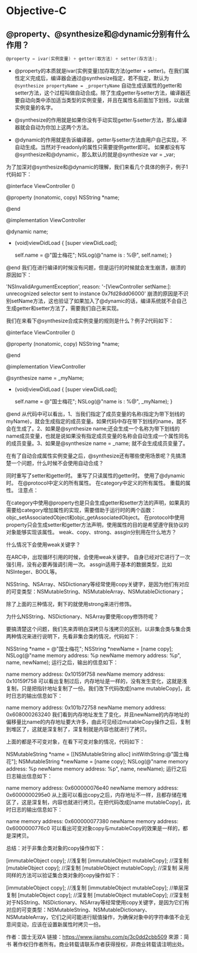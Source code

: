 # Objective-C



## @property、@synthesize和@dynamic分别有什么作用？
```objectivec
@property = ivar(实例变量) + getter(取方法) + setter(存方法);
```
- @property的本质就是ivar(实例变量)加存取方法(getter + setter)。在我们属性定义完成后，编译器会通过@synthesize指定，若不指定，默认为 `@synthesize propertyName = _propertyName`
自动生成该属性的getter和setter方法，这个过程叫做自动合成。除了生成getter与setter方法，编译器还要自动向类中添加适当类型的实例变量，并且在属性名前面加下划线，以此做实例变量的名字。

- @synthesize的作用就是如果你没有手动实现getter与setter方法，那么编译器就会自动为你加上这两个方法。

- @dynamic的作用就是告诉编译器，getter与setter方法由用户自己实现，不自动生成。当然对于readonly的属性只需要提供getter即可。
如果都没有写@synthesize和@dynamic，那么默认的就是@synthesize var = _var;

为了加深对@synthesize和@dynamic的理解，我们来看几个具体的例子，例子1代码如下：

@interface ViewController ()

@property (nonatomic, copy) NSString *name;

@end

@implementation ViewController

@dynamic name;

- (void)viewDidLoad {
    [super viewDidLoad];

    self.name = @"国士梅花";
    NSLog(@"name is : %@", self.name);
}

@end
我们在进行编译的时候没有问题，但是运行的时候就会发生崩溃，崩溃的原因如下：

'NSInvalidArgumentException', reason: '-[ViewController setName:]: unrecognized selector sent to instance 0x7fd28dd06000'
崩溃的原因是不识别setName方法，这也验证了如果加入了@dynamic的话，编译系统就不会自己生成getter和setter方法了，需要我们自己来实现。

我们在来看下@synthesize合成实例变量的规则是什么？例子2代码如下：

@interface ViewController ()

@property (nonatomic, copy) NSString *name;

@end

@implementation ViewController

@synthesize name = _myName;

- (void)viewDidLoad {
    [super viewDidLoad];

    self.name = @"国士梅花";
    NSLog(@"name is : %@", _myName);
}

@end
从代码中可以看出，1、当我们指定了成员变量的名称(指定为带下划线的myName)，就会生成指定的成员变量。如果代码中存在带下划线的name，就不会在生成了。2、如果是@synthesize name;还会生成一个名称为带下划线的name成员变量，也就是说如果没有指定成员变量的名称会自动生成一个属性同名的成员变量。3、如果是@synthesize name = _name; 就不会生成成员变量了。

在有了自动合成属性实例变量之后，@synthesize还有哪些使用场景呢？先搞清楚一个问题，什么时候不会使用自动合成？

同时重写了setter和getter时。
重写了只读属性的getter时。
使用了@dynamic时。
在@protocol中定义的所有属性。
在category中定义的所有属性。
重载的属性。
注意点：

在category中使用@property也是只会生成getter和setter方法的声明，如果真的需要给category增加属性的实现，需要借助于运行时的两个函数：objc_setAssociatedObject和objc_getAssociatedObject。
在protocol中使用property只会生成setter和getter方法声明，使用属性的目的是希望遵守我协议的对象能够实现该属性。
weak、copy、strong、assgin分别用在什么地方？

什么情况下会使用weak关键字？

在ARC中，出现循环引用的时候，会使用weak关键字。
自身已经对它进行了一次强引用，没有必要再强调引用一次。
assgin适用于基本的数据类型，比如NSInteger、BOOL等。

NSString、NSArray、NSDictionary等经常使用copy关键字，是因为他们有对应的可变类型：NSMutableString、NSMutableArray、NSMutableDictionary；

除了上面的三种情况，剩下的就使用strong来进行修饰。

为什么NSString、NSDictionary、NSArray要使用copy修饰符呢？

要搞清楚这个问题，我们先来弄明白深拷贝与浅拷贝的区别，以非集合类与集合类两种情况来进行说明下，先看非集合类的情况，代码如下：

NSString *name = @"国士梅花";
NSString *newName = [name copy];
NSLog(@"name memory address: %p newName memory address: %p", name, newName);
运行之后，输出的信息如下：

name memory address: 0x10159f758 newName memory address: 0x10159f758
可以看出复制过后，内存地址是一样的，没有发生变化，这就是浅复制，只是把指针地址复制了一份。我们改下代码改成[name mutableCopy]，此时日志的输出信息如下：

name memory address: 0x101b72758 newName memory address: 0x608000263240
我们看到内存地址发生了变化，并且newName的内存地址的偏移量比name的内存地址要大许多，由此可见经过mutableCopy操作之后，复制到堆区了，这就是深复制了，深复制就是内容也就进行了拷贝。

上面的都是不可变对象，在看下可变对象的情况，代码如下：

NSMutableString *name = [[NSMutableString alloc] initWithString:@"国士梅花"];
NSMutableString *newName = [name copy];
NSLog(@"name memory address: %p newName memory address: %p", name, newName);
运行之后日志输出信息如下：

name memory address: 0x600000076e40 newName memory address: 0x6000000295e0
从上面可以看出copy之后，内存地址不一样，且都存储在堆区了，这是深复制，内容也就进行拷贝。在把代码改成[name mutableCopy]，此时日志的输出信息如下：

name memory address: 0x600000077380 newName memory address: 0x6000000776c0
可以看出可变对象copy与mutableCopy的效果是一样的，都是深拷贝。

总结：对于非集合类对象的copy操作如下：

[immutableObject copy]; //浅复制
[immutableObject mutableCopy]; //深复制
[mutableObject copy]; //深复制
[mutableObject mutableCopy]; //深复制
采用同样的方法可以验证集合类对象的copy操作如下：

[immutableObject copy]; //浅复制
[immutableObject mutableCopy]; //单层深复制
[mutableObject copy]; //深复制
[mutableObject mutableCopy]; //深复制
对于NSString、NSDictionary、NSArray等经常使用copy关键字，是因为它们有对应的可变类型：NSMutableString、NSMutableDictionary、NSMutableArray，它们之间可能进行赋值操作，为确保对象中的字符串值不会无意间变动，应该在设置新属性时拷贝一份。

作者：国士无双A
链接：https://www.jianshu.com/p/3c0dd2cbb509
來源：简书
著作权归作者所有。商业转载请联系作者获得授权，非商业转载请注明出处。